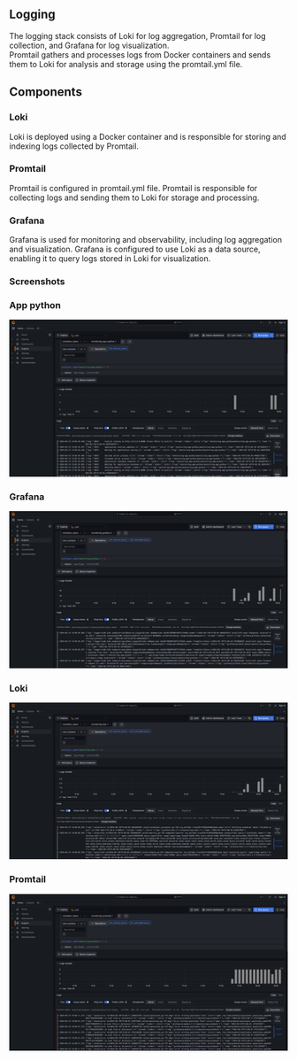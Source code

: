 ## Logging

The logging stack consists of Loki for log aggregation, Promtail for log collection, and Grafana for log
visualization.  
Promtail gathers and processes logs from Docker containers and sends them to Loki for analysis and storage using the
promtail.yml file.

## Components

### Loki

Loki is deployed using a Docker container and is responsible for storing and indexing logs collected by Promtail.

### Promtail

Promtail is configured in promtail.yml file. Promtail is responsible for collecting logs and sending them to Loki for
storage and processing.

### Grafana

Grafana is used for monitoring and observability, including log aggregation and visualization. Grafana is configured to
use Loki as a data source, enabling it to query logs stored in Loki for visualization.

### Screenshots

### App python

![app_python](./screenshots/app_python.png)

### Grafana

![grafana](./screenshots/grafana.png)

### Loki

![loki](./screenshots/loki.png)

### Promtail

![promtail](./screenshots/promtail.png)